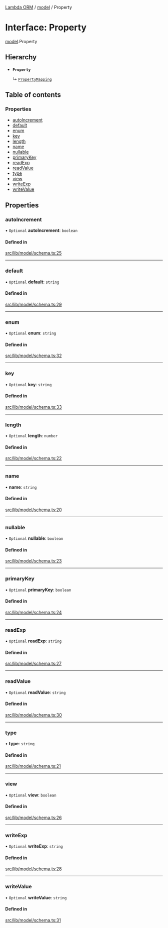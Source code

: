 [Lambda ORM](../README.md) / [model](../modules/model.md) / Property

# Interface: Property

[model](../modules/model.md).Property

## Hierarchy

- **`Property`**

  ↳ [`PropertyMapping`](model.PropertyMapping.md)

## Table of contents

### Properties

- [autoIncrement](model.Property.md#autoincrement)
- [default](model.Property.md#default)
- [enum](model.Property.md#enum)
- [key](model.Property.md#key)
- [length](model.Property.md#length)
- [name](model.Property.md#name)
- [nullable](model.Property.md#nullable)
- [primaryKey](model.Property.md#primarykey)
- [readExp](model.Property.md#readexp)
- [readValue](model.Property.md#readvalue)
- [type](model.Property.md#type)
- [view](model.Property.md#view)
- [writeExp](model.Property.md#writeexp)
- [writeValue](model.Property.md#writevalue)

## Properties

### autoIncrement

• `Optional` **autoIncrement**: `boolean`

#### Defined in

[src/lib/model/schema.ts:25](https://github.com/FlavioLionelRita/lambdaorm/blob/7350fa3/src/lib/model/schema.ts#L25)

___

### default

• `Optional` **default**: `string`

#### Defined in

[src/lib/model/schema.ts:29](https://github.com/FlavioLionelRita/lambdaorm/blob/7350fa3/src/lib/model/schema.ts#L29)

___

### enum

• `Optional` **enum**: `string`

#### Defined in

[src/lib/model/schema.ts:32](https://github.com/FlavioLionelRita/lambdaorm/blob/7350fa3/src/lib/model/schema.ts#L32)

___

### key

• `Optional` **key**: `string`

#### Defined in

[src/lib/model/schema.ts:33](https://github.com/FlavioLionelRita/lambdaorm/blob/7350fa3/src/lib/model/schema.ts#L33)

___

### length

• `Optional` **length**: `number`

#### Defined in

[src/lib/model/schema.ts:22](https://github.com/FlavioLionelRita/lambdaorm/blob/7350fa3/src/lib/model/schema.ts#L22)

___

### name

• **name**: `string`

#### Defined in

[src/lib/model/schema.ts:20](https://github.com/FlavioLionelRita/lambdaorm/blob/7350fa3/src/lib/model/schema.ts#L20)

___

### nullable

• `Optional` **nullable**: `boolean`

#### Defined in

[src/lib/model/schema.ts:23](https://github.com/FlavioLionelRita/lambdaorm/blob/7350fa3/src/lib/model/schema.ts#L23)

___

### primaryKey

• `Optional` **primaryKey**: `boolean`

#### Defined in

[src/lib/model/schema.ts:24](https://github.com/FlavioLionelRita/lambdaorm/blob/7350fa3/src/lib/model/schema.ts#L24)

___

### readExp

• `Optional` **readExp**: `string`

#### Defined in

[src/lib/model/schema.ts:27](https://github.com/FlavioLionelRita/lambdaorm/blob/7350fa3/src/lib/model/schema.ts#L27)

___

### readValue

• `Optional` **readValue**: `string`

#### Defined in

[src/lib/model/schema.ts:30](https://github.com/FlavioLionelRita/lambdaorm/blob/7350fa3/src/lib/model/schema.ts#L30)

___

### type

• **type**: `string`

#### Defined in

[src/lib/model/schema.ts:21](https://github.com/FlavioLionelRita/lambdaorm/blob/7350fa3/src/lib/model/schema.ts#L21)

___

### view

• `Optional` **view**: `boolean`

#### Defined in

[src/lib/model/schema.ts:26](https://github.com/FlavioLionelRita/lambdaorm/blob/7350fa3/src/lib/model/schema.ts#L26)

___

### writeExp

• `Optional` **writeExp**: `string`

#### Defined in

[src/lib/model/schema.ts:28](https://github.com/FlavioLionelRita/lambdaorm/blob/7350fa3/src/lib/model/schema.ts#L28)

___

### writeValue

• `Optional` **writeValue**: `string`

#### Defined in

[src/lib/model/schema.ts:31](https://github.com/FlavioLionelRita/lambdaorm/blob/7350fa3/src/lib/model/schema.ts#L31)
